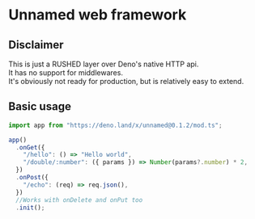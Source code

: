 # Unnamed web framework

## Disclaimer

This is just a RUSHED layer over Deno's native HTTP api. \
It has no support for middlewares. \
It's obviously not ready for production, but is relatively easy to extend.

## Basic usage

```typescript
import app from "https://deno.land/x/unnamed@0.1.2/mod.ts";

app()
  .onGet({
    "/hello": () => "Hello world",
    "/double/:number": ({ params }) => Number(params?.number) * 2,
  })
  .onPost({
    "/echo": (req) => req.json(),
  })
  //Works with onDelete and onPut too
  .init();
```
